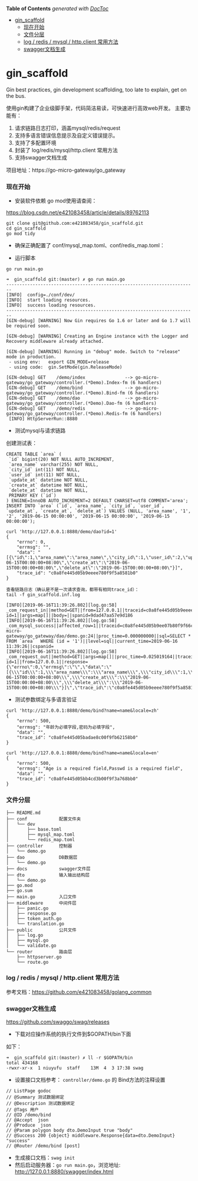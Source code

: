<!-- START doctoc generated TOC please keep comment here to allow auto update -->
<!-- DON'T EDIT THIS SECTION, INSTEAD RE-RUN doctoc TO UPDATE -->
**Table of Contents**  *generated with [DocToc](https://github.com/thlorenz/doctoc)*

- [gin_scaffold](#gin_scaffold)
    - [现在开始](#%E7%8E%B0%E5%9C%A8%E5%BC%80%E5%A7%8B)
    - [文件分层](#%E6%96%87%E4%BB%B6%E5%88%86%E5%B1%82)
    - [log / redis / mysql / http.client 常用方法](#log--redis--mysql--httpclient-%E5%B8%B8%E7%94%A8%E6%96%B9%E6%B3%95)
    - [swagger文档生成](#swagger%E6%96%87%E6%A1%A3%E7%94%9F%E6%88%90)

<!-- END doctoc generated TOC please keep comment here to allow auto update -->

# gin_scaffold
Gin best practices, gin development scaffolding, too late to explain, get on the bus.

使用gin构建了企业级脚手架，代码简洁易读，可快速进行高效web开发。
主要功能有：
1. 请求链路日志打印，涵盖mysql/redis/request
2. 支持多语言错误信息提示及自定义错误提示。
3. 支持了多配置环境
4. 封装了 log/redis/mysql/http.client 常用方法
5. 支持swagger文档生成

项目地址：https://go-micro-gateway/go_gateway
### 现在开始
- 安装软件依赖
go mod使用请查阅：

https://blog.csdn.net/e421083458/article/details/89762113
```
git clone git@github.com:e421083458/gin_scaffold.git
cd gin_scaffold
go mod tidy
```
- 确保正确配置了 conf/mysql_map.toml、conf/redis_map.toml：

- 运行脚本

```
go run main.go

➜  gin_scaffold git:(master) ✗ go run main.go
------------------------------------------------------------------------
[INFO]  config=./conf/dev/
[INFO]  start loading resources.
[INFO]  success loading resources.
------------------------------------------------------------------------
[GIN-debug] [WARNING] Now Gin requires Go 1.6 or later and Go 1.7 will be required soon.

[GIN-debug] [WARNING] Creating an Engine instance with the Logger and Recovery middleware already attached.

[GIN-debug] [WARNING] Running in "debug" mode. Switch to "release" mode in production.
 - using env:	export GIN_MODE=release
 - using code:	gin.SetMode(gin.ReleaseMode)

[GIN-debug] GET    /demo/index               --> go-micro-gateway/go_gateway/controller.(*Demo).Index-fm (6 handlers)
[GIN-debug] GET    /demo/bind                --> go-micro-gateway/go_gateway/controller.(*Demo).Bind-fm (6 handlers)
[GIN-debug] GET    /demo/dao                 --> go-micro-gateway/go_gateway/controller.(*Demo).Dao-fm (6 handlers)
[GIN-debug] GET    /demo/redis               --> go-micro-gateway/go_gateway/controller.(*Demo).Redis-fm (6 handlers)
 [INFO] HttpServerRun::8880
```
- 测试mysql与请求链路

创建测试表：
```
CREATE TABLE `area` (
 `id` bigint(20) NOT NULL AUTO_INCREMENT,
 `area_name` varchar(255) NOT NULL,
 `city_id` int(11) NOT NULL,
 `user_id` int(11) NOT NULL,
 `update_at` datetime NOT NULL,
 `create_at` datetime NOT NULL,
 `delete_at` datetime NOT NULL,
 PRIMARY KEY (`id`)
) ENGINE=InnoDB AUTO_INCREMENT=2 DEFAULT CHARSET=utf8 COMMENT='area';
INSERT INTO `area` (`id`, `area_name`, `city_id`, `user_id`, `update_at`, `create_at`, `delete_at`) VALUES (NULL, 'area_name', '1', '2', '2019-06-15 00:00:00', '2019-06-15 00:00:00', '2019-06-15 00:00:00');
```

```
curl 'http://127.0.0.1:8880/demo/dao?id=1'
{
    "errno": 0,
    "errmsg": "",
    "data": "[{\"id\":1,\"area_name\":\"area_name\",\"city_id\":1,\"user_id\":2,\"update_at\":\"2019-06-15T00:00:00+08:00\",\"create_at\":\"2019-06-15T00:00:00+08:00\",\"delete_at\":\"2019-06-15T00:00:00+08:00\"}]",
    "trace_id": "c0a8fe445d05b9eeee780f9f5a8581b0"
}

查看链路日志（确认是不是一次请求查询，都带有相同trace_id）：
tail -f gin_scaffold.inf.log

[INFO][2019-06-16T11:39:26.802][log.go:58] _com_request_in||method=GET||from=127.0.0.1||traceid=c0a8fe445d05b9eeee780f9f5a8581b0||cspanid=||uri=/demo/dao?id=1||args=map[]||body=||spanid=9dad47aa57e9d186
[INFO][2019-06-16T11:39:26.802][log.go:58] _com_mysql_success||affected_row=1||traceid=c0a8fe445d05b9ee07b80f9f66cb39b0||spanid=9dad47aa1408d2ac||source=/Users/niuyufu/go/src/go-micro-gateway/go_gateway/dao/demo.go:24||proc_time=0.000000000||sql=SELECT * FROM `area`  WHERE (id = '1')||level=sql||current_time=2019-06-16 11:39:26||cspanid=
[INFO][2019-06-16T11:39:26.802][log.go:58] _com_request_out||method=GET||args=map[]||proc_time=0.025019164||traceid=c0a8fe445d05b9eeee780f9f5a8581b0||spanid=9dad47aa57e9d186||uri=/demo/dao?id=1||from=127.0.0.1||response={\"errno\":0,\"errmsg\":\"\",\"data\":\"[{\\\"id\\\":1,\\\"area_name\\\":\\\"area_name\\\",\\\"city_id\\\":1,\\\"user_id\\\":2,\\\"update_at\\\":\\\"2019-06-15T00:00:00+08:00\\\",\\\"create_at\\\":\\\"2019-06-15T00:00:00+08:00\\\",\\\"delete_at\\\":\\\"2019-06-15T00:00:00+08:00\\\"}]\",\"trace_id\":\"c0a8fe445d05b9eeee780f9f5a8581b0\"}||cspanid=
```
- 测试参数绑定与多语言验证

```
curl 'http://127.0.0.1:8880/demo/bind?name=name&locale=zh'
{
    "errno": 500,
    "errmsg": "年龄为必填字段,密码为必填字段",
    "data": "",
    "trace_id": "c0a8fe445d05badae8c00f9fb62158b0"
}

curl 'http://127.0.0.1:8880/demo/bind?name=name&locale=en'
{
    "errno": 500,
    "errmsg": "Age is a required field,Passwd is a required field",
    "data": "",
    "trace_id": "c0a8fe445d05bb4cd3b00f9f3a768bb0"
}
```

### 文件分层
```
├── README.md
├── conf            配置文件夹
│   └── dev
│       ├── base.toml
│       ├── mysql_map.toml
│       └── redis_map.toml
├── controller      控制器
│   └── demo.go
├── dao             DB数据层
│   └── demo.go
├── docs            swagger文件层
├── dto             输入输出结构层
│   └── demo.go
├── go.mod
├── go.sum
├── main.go         入口文件
├── middleware      中间件层
│   ├── panic.go
│   ├── response.go
│   ├── token_auth.go
│   └── translation.go
├── public          公共文件
│   ├── log.go
│   ├── mysql.go
│   └── validate.go
└── router          路由层
    ├── httpserver.go
    └── route.go
```

### log / redis / mysql / http.client 常用方法

参考文档：https://github.com/e421083458/golang_common


### swagger文档生成

https://github.com/swaggo/swag/releases

- 下载对应操作系统的执行文件到$GOPATH/bin下面

如下：
```
➜  gin_scaffold git:(master) ✗ ll -r $GOPATH/bin
total 434168
-rwxr-xr-x  1 niuyufu  staff    13M  4  3 17:38 swag
```

- 设置接口文档参考： `controller/demo.go` 的 Bind方法的注释设置

```
// ListPage godoc
// @Summary 测试数据绑定
// @Description 测试数据绑定
// @Tags 用户
// @ID /demo/bind
// @Accept  json
// @Produce  json
// @Param polygon body dto.DemoInput true "body"
// @Success 200 {object} middleware.Response{data=dto.DemoInput} "success"
// @Router /demo/bind [post]
```

- 生成接口文档：`swag init`
- 然后启动服务器：`go run main.go`，浏览地址: http://127.0.0.1:8880/swagger/index.html